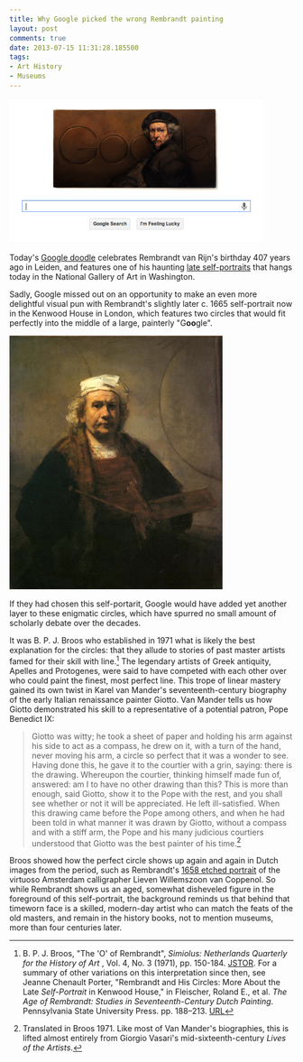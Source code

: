 ```yaml
---
title: Why Google picked the wrong Rembrandt painting
layout: post
comments: true
date: 2013-07-15 11:31:28.185500
tags: 
- Art History
- Museums
---
```


[![rembrandt google doodle][rembgoogle]](/assets/images/rembrandt_google_doodle.png)

[rembgoogle]: /assets/images-display/rembrandt_google_doodle.png "2013-07-15 Google doodle featuring Rembrandt's 1659 self-portrait now in the National Gallery of Art in Washington DC"

Today's [Google doodle](http://www.google.com/doodles) celebrates Rembrandt van Rijn's birthday 407 years ago in Leiden, and features one of his haunting [late self-portraits](http://www.nga.gov/fcgi-bin/tinfo_f?acc=1937.1.72) that hangs today in the National Gallery of Art in Washington.

Sadly, Google missed out on an opportunity to make an even more delightful visual pun with Rembrandt's slightly later c. 1665 self-portrait now in the Kenwood House in London, which features two circles that would fit perfectly into the middle of a large, painterly "G**oo**gle".

[![rembrandt kenwood house 1665 self-portrait][rembkenwood]](/assets/images/rembrandt_1665_kenwood.jpg)

[rembkenwood]: /assets/images-display/rembrandt_1665_kenwood.png "Rembrandt's c. 1665 self-portrait now in the Kenwood House in London"

If they had chosen this self-portarit, Google would have added yet another layer to these enigmatic circles, which have spurred no small amount of scholarly debate over the decades.

It was B. P. J. Broos who established in 1971 what is likely the best explanation for the circles: that they allude to stories of past master artists famed for their skill with line.[^1] The legendary artists of Greek antiquity, Apelles and Protogenes, were said to have competed with each other over who could paint the finest, most perfect line. This trope of linear mastery gained its own twist in Karel van Mander's seventeenth-century biography of the early Italian renaissance painter Giotto. Van Mander tells us how Giotto demonstrated his skill to a representative of a potential patron, Pope Benedict IX:

> Giotto was witty; he took a sheet of paper and holding his arm against his side to act as a compass, he drew on it, with a turn of the hand, never moving his arm, a circle so perfect that it was a wonder to see. Having done this, he gave it to the courtier with a grin, saying: there is the drawing. Whereupon the courtier, thinking himself made fun of, answered: am I to have no other drawing than this? This is more than enough, said Giotto, show it to the Pope with the rest, and you shall see whether or not it will be appreciated. He left ill-satisfied. When this drawing came before the Pope among others, and when he had been told in what manner it was drawn by Giotto, without a compass 
and with a stiff arm, the Pope and his many judicious courtiers understood that Giotto was the best painter of his time.[^3]


Broos showed how the perfect circle shows up again and again in Dutch images from the period, such as Rembrandt's [1658 etched portrait](http://www.nga.gov/content/ngaweb/Collection/art-object-page.9961.html) of the virtuoso Amsterdam calligrapher Lieven Willemszoon van Coppenol. So while Rembrandt shows us an aged, somewhat disheveled figure in the foreground of this self-portrait, the background reminds us that behind that timeworn face is a skilled, modern-day artist who can match the feats of the old masters, and remain in the history books, not to mention museums, more than four centuries later.

[^1]: B. P. J. Broos, "The 'O' of Rembrandt", *Simiolus: Netherlands Quarterly for the History of Art* , Vol. 4, No. 3 (1971), pp. 150-184. [JSTOR](http://www.jstor.org/stable/3780321). For a summary of other variations on this interpretation since then, see Jeanne Chenault Porter, "Rembrandt and His Circles: More About the Late *Self-Portrait* in Kenwood House," in Fleischer, Roland E., et al. *The Age of Rembrandt: Studies in Seventeenth-Century Dutch Painting*. Pennsylvania State University Press. pp. 188–213. [URL](http://books.google.com/books?id=CGtvMeltxlIC&pg=PA189&lpg=PA189&dq=Self+Portrait+with+Two+Circles&source=bl&ots=6RB7RzZ4K-&sig=qKo2xYWs2fzSZUzeFgFSLJaDEzM&hl=en&ei=I1ffS6DVMoH58AaWmYSbBQ&sa=X&oi=book_result&ct=result&resnum=10&ved=0CCUQ6AEwCTgK#v=onepage&q&f=true)

[^3]: Translated in Broos 1971. Like most of Van Mander's biographies, this is lifted almost entirely from Giorgio Vasari's mid-sixteenth-century *Lives of the Artists*.